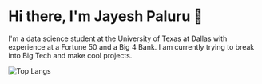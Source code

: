 # Hi there, I'm Jayesh Paluru 👋

I'm a data science student at the University of Texas at Dallas with experience at a Fortune 50 and a Big 4 Bank. I am currently trying to break into Big Tech and make cool projects.

![Top Langs](https://github-readme-stats.vercel.app/api/top-langs/?username=jayeshpaluru&layout=compact&theme=radical)
